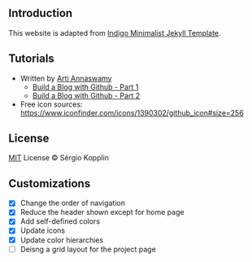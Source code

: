## Introduction
This website is adapted from [Indigo Minimalist Jekyll Template](http://sergiokopplin.github.io/indigo/).

## Tutorials
* Written by [Arti Annaswamy](http://artiannaswamy.com/)
    * [Build a Blog with Github - Part 1](http://artiannaswamy.com/build-a-github-blog-part-1)
    * [Build a Blog with Github - Part 2](http://artiannaswamy.com/build-a-github-blog-part-2)
* Free icon sources: https://www.iconfinder.com/icons/1390302/github_icon#size=256 
## License
[MIT](http://kopplin.mit-license.org/) License © Sérgio Kopplin

## Customizations
- [x] Change the order of navigation
- [x] Reduce the header shown except for home page
- [x] Add self-defined colors
- [x] Update icons
- [x] Update color hierarchies
- [ ] Deisng a grid layout for the project page
